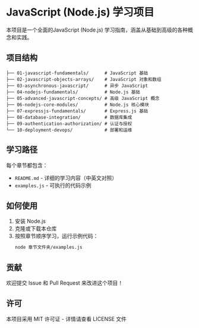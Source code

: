# JavaScript (Node.js) 学习项目

本项目是一个全面的JavaScript (Node.js) 学习指南，涵盖从基础到高级的各种概念和实践。

## 项目结构

```
├── 01-javascript-fundamentals/      # JavaScript 基础
├── 02-javascript-objects-arrays/    # JavaScript 对象和数组
├── 03-asynchronous-javascript/      # 异步 JavaScript
├── 04-nodejs-fundamentals/          # Node.js 基础
├── 05-advanced-javascript-concepts/ # 高级 JavaScript 概念
├── 06-nodejs-core-modules/          # Node.js 核心模块
├── 07-expressjs-fundamentals/       # Express.js 基础
├── 08-database-integration/         # 数据库集成
├── 09-authentication-authorization/ # 认证与授权
└── 10-deployment-devops/            # 部署和运维
```

## 学习路径

每个章节都包含：
- `README.md` - 详细的学习内容（中英文对照）
- `examples.js` - 可执行的代码示例

## 如何使用

1. 安装 Node.js
2. 克隆或下载本仓库
3. 按照章节顺序学习，运行示例代码：
   ```bash
   node 章节文件夹/examples.js
   ```

## 贡献

欢迎提交 Issue 和 Pull Request 来改进这个项目！

## 许可

本项目采用 MIT 许可证 - 详情请查看 LICENSE 文件
